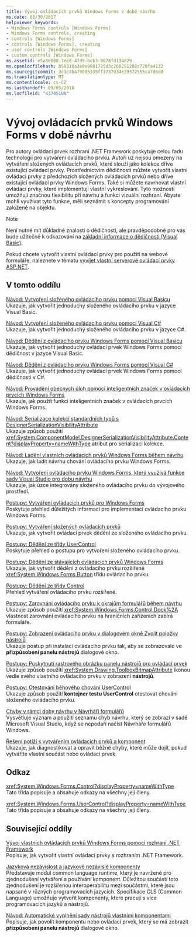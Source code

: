 ```yaml
---
title: Vývoj ovládacích prvků Windows Forms v době návrhu
ms.date: 03/30/2017
helpviewer_keywords:
- Windows Forms controls [Windows Forms]
- Windows Forms controls, creating
- controls [Windows Forms]
- controls [Windows Forms], creating
- user controls [Windows Forms]
- custom controls [Windows Forms]
ms.assetid: e5a8e088-7ec8-4fd9-bcb3-9078fd134829
ms.openlocfilehash: b58318a3e0e9881725d3c260251288c720fa4132
ms.sourcegitcommit: 3c1c3ba79895335ff3737934e39372555ca7d6d0
ms.translationtype: MT
ms.contentlocale: cs-CZ
ms.lasthandoff: 09/05/2018
ms.locfileid: "43745108"
---
```

# <a name="developing-windows-forms-controls-at-design-time"></a>Vývoj ovládacích prvků Windows Forms v době návrhu
Pro autory ovládací prvek rozhraní .NET Framework poskytuje celou řadu technologií pro vytváření ovládacího prvku. Autoři už nejsou omezeny na vytváření složených ovládacích prvků, které slouží jako kolekce dříve existující ovládací prvky. Prostřednictvím dědičnosti můžete vytvořit vlastní ovládací prvky z předchozích složených ovládacích prvků nebo dříve existující ovládací prvky Windows Forms. Také si můžete navrhovat vlastní ovládací prvky, které implementují vlastní vykreslování. Tyto možnosti umožňují značnou flexibilitu při návrhu a funkci vizuální rozhraní. Abyste mohli využívat tyto funkce, měli seznámit s koncepty programování založené na objektu.  
  
> [!NOTE]
>  Není nutné mít důkladné znalosti o dědičnosti, ale pravděpodobně pro vás bude užitečné k odkazování na [základní informace o dědičnosti (Visual Basic)](~/docs/visual-basic/programming-guide/language-features/objects-and-classes/inheritance-basics.md).  
  
 Pokud chcete vytvořit vlastní ovládací prvky pro použití na webové formuláře, naleznete v tématu [vyvíjet vlastní serverové ovládací prvky ASP.NET](https://msdn.microsoft.com/library/fbe26c16-cff4-4089-b3dd-877411f0c0ef).  
  
## <a name="in-this-section"></a>V tomto oddílu  
 [Návod: Vytvoření složeného ovládacího prvku pomocí Visual Basicu](../../../../docs/framework/winforms/controls/walkthrough-authoring-a-composite-control-with-visual-basic.md)  
 Ukazuje, jak vytvořit jednoduchý složeného ovládacího prvku v jazyce Visual Basic.  
  
 [Návod: Vytvoření složeného ovládacího prvku pomocí Visual C#](../../../../docs/framework/winforms/controls/walkthrough-authoring-a-composite-control-with-visual-csharp.md)  
 Ukazuje, jak vytvořit jednoduchý složeného ovládacího prvku v jazyce C#.  
  
 [Návod: Dědění z ovládacího prvku Windows Forms pomocí Visual Basicu](../../../../docs/framework/winforms/controls/walkthrough-inheriting-from-a-windows-forms-control-with-visual-basic.md)  
 Ukazuje, jak vytvořit jednoduchý ovládací prvek Windows Forms pomocí dědičnost v jazyce Visual Basic.  
  
 [Návod: Dědění z ovládacího prvku Windows Forms pomocí Visual C#](../../../../docs/framework/winforms/controls/walkthrough-inheriting-from-a-windows-forms-control-with-visual-csharp.md)  
 Ukazuje, jak vytvořit jednoduchý ovládací prvek Windows Forms pomocí dědičnosti v C#.  
  
 [Návod: Provádění obecných úloh pomocí inteligentních značek v ovládacích prvcích Windows Forms](../../../../docs/framework/winforms/controls/performing-common-tasks-using-smart-tags-on-wf-controls.md)  
 Ukazuje, jak použít funkci inteligentních značek v ovládacích prvcích Windows Forms.  
  
 [Návod: Serializace kolekcí standardních typů s DesignerSerializationVisibilityAttribute](../../../../docs/framework/winforms/controls/serializing-collections-designerserializationvisibilityattribute.md)  
 Ukazuje způsob použití <xref:System.ComponentModel.DesignerSerializationVisibilityAttribute.Content?displayProperty=nameWithType> atribut pro serializaci kolekce.  
  
 [Návod: Ladění vlastních ovládacích prvků Windows Forms během návrhu](../../../../docs/framework/winforms/controls/walkthrough-debugging-custom-windows-forms-controls-at-design-time.md)  
 Ukazuje, jak ladit návrhu chování ovládacího prvku Windows Forms.  
  
 [Návod: Vytvoření ovládacího prvku Windows Forms, který využívá funkce sady Visual Studio pro dobu návrhu](../../../../docs/framework/winforms/controls/creating-a-wf-control-design-time-features.md)  
 Ukazuje, jak úzce integrovány složeného ovládacího prvku do vývojového prostředí.  
  
 [Postupy: Vytváření ovládacích prvků pro Windows Forms](../../../../docs/framework/winforms/controls/how-to-author-controls-for-windows-forms.md)  
 Poskytuje přehled důležitých informací pro implementaci ovládacího prvku Windows Forms.  
  
 [Postupy: Vytváření složených ovládacích prvků](../../../../docs/framework/winforms/controls/how-to-author-composite-controls.md)  
 Ukazuje, jak vytvořit ovládací prvek dědění ze složeného ovládacího prvku.  
  
 [Postupy: Dědění ze třídy UserControl](../../../../docs/framework/winforms/controls/how-to-inherit-from-the-usercontrol-class.md)  
 Poskytuje přehled o postupu pro vytvoření složeného ovládacího prvku.  
  
 [Postupy: Dědění ze stávajících ovládacích prvků Windows Forms](../../../../docs/framework/winforms/controls/how-to-inherit-from-existing-windows-forms-controls.md)  
 Ukazuje, jak vytvořit dědění z ovládacího prvku rozšířené <xref:System.Windows.Forms.Button> třídu ovládacího prvku.  
  
 [Postupy: Dědění ze třídy Control](../../../../docs/framework/winforms/controls/how-to-inherit-from-the-control-class.md)  
 Přehled vytváření ovládacího prvku rozšířené.  
  
 [Postupy: Zarovnání ovládacího prvku k okrajům formulářů během návrhu](../../../../docs/framework/winforms/controls/how-to-align-a-control-to-the-edges-of-forms-at-design-time.md)  
 Ukazuje způsob použití <xref:System.Windows.Forms.Control.Dock%2A> vlastnost zarovnání ovládacího prvku na hraničních zařízeních zabírá formuláře.  
  
 [Postupy: Zobrazení ovládacího prvku v dialogovém okně Zvolit položky nástrojů](../../../../docs/framework/winforms/controls/how-to-display-a-control-in-the-choose-toolbox-items-dialog-box.md)  
 Ukazuje postup při instalaci ovládacího prvku tak, aby se zobrazovalo ve **přizpůsobení panelu nástrojů** dialogové okno.  
  
 [Postupy: Poskytnutí rastrového obrázku panelu nástrojů pro ovládací prvek](../../../../docs/framework/winforms/controls/how-to-provide-a-toolbox-bitmap-for-a-control.md)  
 Ukazuje způsob použití <xref:System.Drawing.ToolboxBitmapAttribute> ikonou vedle svého vlastního ovládacího prvku v zobrazení **nástrojů**.  
  
 [Postupy: Otestování běhového chování UserControl](../../../../docs/framework/winforms/controls/how-to-test-the-run-time-behavior-of-a-usercontrol.md)  
 Ukazuje způsob použití **kontejner testu UserControl** otestovat chování složeného ovládacího prvku.  
  
 [Chyby v rámci doby návrhu v Návrháři formulářů](../../../../docs/framework/winforms/controls/design-time-errors-in-the-windows-forms-designer.md)  
 Vysvětluje význam a použití seznamu chyb návrhu, který se zobrazí v sadě Microsoft Visual Studio, když se nepodaří načíst Návrháře formulářů Windows.  
  
 [Řešení potíží s vytvářením ovládacích prvků a komponent](../../../../docs/framework/winforms/controls/troubleshooting-control-and-component-authoring.md)  
 Ukazuje, jak diagnostikovat a opravit běžné chyby, které může dojít, pokud vytváříte vlastní součást nebo ovládací prvek.  
  
## <a name="reference"></a>Odkaz  
 <xref:System.Windows.Forms.Control?displayProperty=nameWithType>  
 Tato třída popisuje a obsahuje odkazy na všechny její členy.  
  
 <xref:System.Windows.Forms.UserControl?displayProperty=nameWithType>  
 Tato třída popisuje a obsahuje odkazy na všechny její členy.  
  
## <a name="related-sections"></a>Související oddíly  
 [Vývoj vlastních ovládacích prvků Windows Forms pomocí rozhraní .NET Framework](../../../../docs/framework/winforms/controls/developing-custom-windows-forms-controls.md)  
 Popisuje, jak vytvořit vlastní ovládací prvky s rozhraním .NET Framework.  
  
 [Jazyková nezávislost a jazykově nezávislé komponenty](../../../../docs/standard/language-independence-and-language-independent-components.md)  
 Představuje modul common language runtime, který je navržené pro zjednodušení vytváření a používání komponent. Důležitou součástí toto zjednodušení je rozšířenou interoperabilitu mezi součástmi, které jsou napsané v různých programovacích jazycích. Specifikace CLS (Common Language) umožňuje vytvořit komponenty, které pracují s více programovacích jazyků a nástrojů.  
  
 [Návod: Automatické vyplnění sady nástrojů vlastními komponentami](../../../../docs/framework/winforms/controls/walkthrough-automatically-populating-the-toolbox-with-custom-components.md)  
 Popisuje, jak povolit komponentu nebo ovládací prvek, který se má zobrazit **přizpůsobení panelu nástrojů** dialogové okno.
